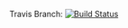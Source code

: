 Travis Branch: [![Build Status](https://travis-ci.com/arefai/c4cs-f18-rpn.svg?branch=master)](https://travis-ci.com/arefai/c4cs-f18-rpn)
